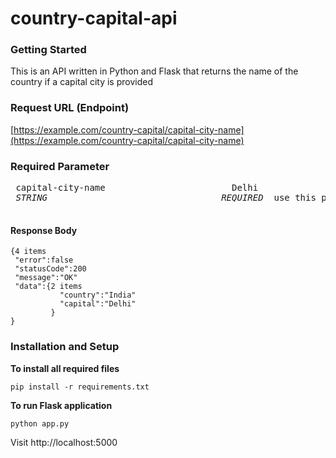 # country-capital-api

### Getting Started

 This is an API written in Python and Flask that returns the name of the country if a capital city is provided
 
### Request URL (Endpoint)
 
[https://example.com/country-capital/capital-city-name](https://example.com/country-capital/capital-city-name)
  
### Required Parameter

 <pre>
 capital-city-name                        Delhi
 <i>STRING</i>                                 <i>REQUIRED</i>  use this parameter when searching for a country
 </pre>
 
#### Response Body
 
 ```
{4 items
  "error":false
  "statusCode":200
  "message":"OK"
  "data":{2 items
            "country":"India"
            "capital":"Delhi"
          }
}
 ```
 
 ### Installation and Setup
 
 **To install all required files**
 
 ``` pip install -r requirements.txt ```

**To run Flask application**

``` python app.py ```

Visit http://localhost:5000
